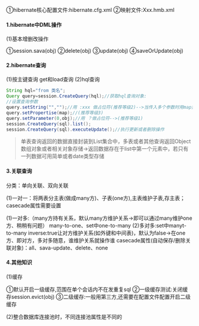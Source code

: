 ①hibernate核心配置文件:hibernate.cfg.xml   ②映射文件:Xxx.hmb.xml

#### 1.hibernate中DML操作

 (1)基本增删改操作

①session.sava(obj)   ②delete(obj)   ③update(obj)   ④saveOrUpdate(obj)

#### 2.hibernate查询

(1)按主键查询 get和load查询
(2)hql查询	

```java
String hql="from 类名";
Query query=session.CreateQuery(hql);//获取hql查询对象:
//设置查询参数
query.setString("","");//用 :xxx 做占位符(推荐等级2)-->当传入多个参数时用map集合
query.setPropertise(map);//(推荐等级3)
query.setParameter(0,obj);//用 ？做占位符-->(推荐等级1)
session.CreateQuery(sql).list();
session.CreateQuery(sql).executeUpdate();//执行更新或者删除操作
```
> 单表查询返回的数据直接封装到List集合中，多表或者其他查询返回Object数组对象或者相关对象存储->返回数据存在于list中第一个元素中，若只有一列数据可用简单或者date类型存储
>

#### 3.关联查询

分类：单向关联、双向关联

(1)一对一：将两表分主表(做成many方)、子表(one方),主表维护子表,存主表；casecade属性需要设置

(1)一对多:（many方持有关系，默认many方维护关系->即可以通过many维护one方、稍稍有问题）
      many-to-one、set中one-to-many
(2)多对多:set中manyt-to-many
inverse:true让对方维护关系(如外键和中间表)，默认为false->在one方、即对方，多对多随意，谁维护关系就操作谁
casecade属性(自动保存/删除关联对象)：all、sava-update、delete、none

#### 4.其他知识

(1)缓存

①默认开启一级缓存,范围在单个会话内不在发重复sql   ②一级缓存测试:关闭缓存session.evict(obj)   ③二级缓存:一般用第三方,还需要在配置文件配置开启二级缓存

(2)整合数据库连接池时，不同连接池属性是不同的